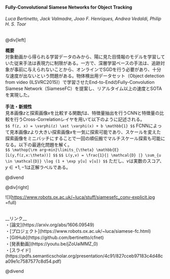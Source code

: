 #### Fully-Convolutional Siamese Networks for Object Tracking
###### Luca Bertinetto, Jack Valmadre, Joao F. Henriques, Andrea Vedaldi, Philip H. S. Toor

@div[left]

__概要__<br>
対象動画から得られる学習データのみから、陽に見た目情報のモデルを学習していた従来手法は表現力に制限がある。一方で、深層学習ベースの手法は、追跡対象が事前に与えられないことから、オンラインでSGDを行う必要があり、十分な速度が出ないという問題がある。物体検出用データセット（Object detection from video (ILSVRC2015)）で学習させたEnd-to-EndのFully-Convolution Siamese Network（SiameseFC）を提案し、リアルタイム以上の速度とSOTAを実現した。<br>
<br>
__手法・新規性__<br>
見本画像$z$と探索画像$x$を比較する関数$f$は、特徴量抽出を行うCNNと特徴量の比較を行うCross-Correlationレイヤを用いて以下のように記述される。<br>
`$$ f(z, x) = \varphi(z) \ast \varphi(x) + b \mathbb{1} $$`
FCNNによって見本画像$z$より大きい探索画像$x$を一気に探索可能であり、スケールを変えた探索画像をミニバッチにすることで一回の順伝搬でマルチスケール探索も可能になる。以下の最適化問題を解く。<br>
`$$ \mathop{\rm arg~min}\limits_{\theta} \mathbb{E} [L(y,f(z,x:\theta))] $$`
`$$ L(y,v) = \frac{1}{| \mathcal{D} |} \sum_{u \in \mathcal{D}} \log (1 + \exp y[u] v[u]) $$`
ただし、$v$は実数のスコア、$y \in {+1, -1}$は正解ラベルである。<br>

@divend


@div[right]

![](https://www.robots.ox.ac.uk/~luca/stuff/siamesefc_conv-explicit.jpg =full)

<br>
__リンク__<br>
・[論文](https://arxiv.org/abs/1606.09549)<br>
・[プロジェクト](https://www.robots.ox.ac.uk/~luca/siamese-fc.html)<br>
・[GitHub](https://github.com/bertinetto/cfnet)<br>
・[発表動画](https://youtu.be/jZoUalMMZ_0)<br>
・[スライド](https://pdfs.semanticscholar.org/presentation/4c91/827cceb97183c4d48ca09e1c7587577c8d54.pdf)<br>

@divend